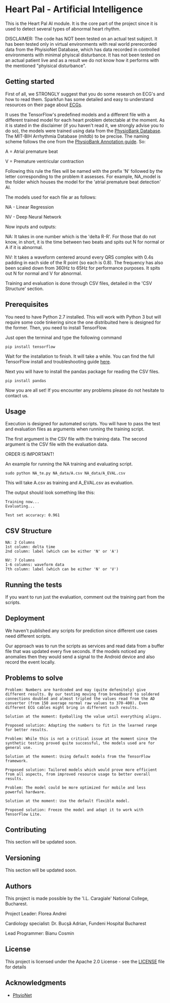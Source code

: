 # Heart Pal - Artificial Intelligence

This is the Heart Pal AI module. It is the core part of the project since it is used to detect several types of abnormal heart rhythm. 

 DISCLAIMER: The code has NOT been tested on an actual test subject. It has been tested only in virtual environments with real world prerecorded data from the PhyisioNet Database, which has data recorded in controlled environments with minimal phyiscal disturbance. It has not been tested on an actual patient live and as a result we do not know how it performs with the mentioned "phyisical disturbance".



## Getting started

First of all, we STRONGLY suggest that you do some research on ECG's and how to read them. Sparkfun has some detailed and easy to understand resources on their page about [ECGs](https://learn.sparkfun.com/tutorials/ad8232-heart-rate-monitor-hookup-guide?_ga=2.240534727.572863605.1518885884-1726391607.1518537906).

It uses the TensorFlow's predefined models and a different file with a different trained model for each heart problem detectable at the moment. 
As it is stated in the disclaimer (if you haven't read it, we strongly advise you to do so), the models were trained using data from the [PhysioBank Database](https://www.physionet.org/physiobank/). The MIT-BIH Arrhythmia Database (mitdb) to be precise. The naming scheme follows the one from the [PhysioBank Annotation guide](https://www.physionet.org/physiobank/annotations.shtml). So:

A = Atrial premature beat

V = Premature ventricular contraction

Following this rule the files will be named with the prefix 'N' followed by the letter corresponding to the problem it assesses. For example, NA_model is the folder which houses the model for the 'atrial premature beat detection' AI.



The models used for each file ar as follows:

NA - Linear Regression

NV - Deep Neural Network

Now inputs and outputs:

NA: It takes in one number which is the 'delta R-R'. For those that do not know, in short, it is the time between two beats and spits out N for normal or A if it is abnormal.

NV: It takes a waveform centered around every QRS complex with 0.4s padding in each side of the R point (so each is 0.8). The frequency has also been scaled down from 360Hz to 65Hz for performance purposes. It spits out N for normal and V for abnormal.

Training and evaluation is done through CSV files, detailed in the 'CSV Structure' section.

## Prerequisites

You need to have Python 2.7 installed. This will work with Python 3 but will require some code tinkering since the one distribuited here is designed for the former. 
Then, you need to install TensorFlow.

Just open the terminal and type the following command
```
pip install tensorflow
```
Wait for the installation to finish. It will take a while. You can find the full TensorFlow install and troubleshooting guide [here](https://www.tensorflow.org/install/).

Next you will have to install the pandas package for reading the CSV files.
```
pip install pandas
```
Now you are all set! If you encounter any problems please do not hesitate to contact us.
## Usage

Execution is designed for automated scripts. You will have to pass the test and evaluation files as arguments when running the training script.

The first argument is the CSV file with the training data.
The second argument is the CSV file with the evaluation data.

ORDER IS IMPORTANT!

An example for running the NA training and evaluating script.
```
sudo python NA_te.py NA_data/A.csv NA_data/A_EVAL.csv
```
This will take A.csv as training and A_EVAL.csv as evaluation.

The output should look something like this:

```
Training now...
Evaluating...

Test set accuracy: 0.961
```


## CSV Structure
```
NA: 2 Columns 
1st column: delta time
2nd column: label (which can be either 'N' or 'A')
```

```
NV: 7 Columns
1-6 columns: waveform data
7th column: label (which can be either 'N' or 'V')
```

## Running the tests

If you want to run just the evaluation, comment out the training part from the scripts. 


## Deployment

We haven't published any scripts for prediction since different use cases need different scripts.

Our approach was to run the scripts as services and read data from a buffer file that was updated every five seconds. If the models noticed any anomalies then they would send a signal to the Android device and also record the event locally.

## Problems to solve

```
Problem: Numbers are hardcoded and may (quite defenitely) give different results. By our testing moving from breadboard to soldered connections doubled and almost tripled the values read from the AD converter (from 150 average normal raw values to 370-400). Even different ECG cables might bring in different such results.

Solution at the moment: Eyeballing the value until everything aligns.

Proposed solution: Adapting the numbers to fit in the learned range for better results.
```
```
Problem: While this is not a critical issue at the moment since the synthetic testing proved quite successful, the models used are for general use.

Solution at the moment: Using default models from the TensorFlow framework.

Proposed solution: Tailored models which would prove more efficient from all aspects, from improved resource usage to better overall results.
```
```
Problem: The model could be more optimized for mobile and less powerful hardware.

Solution at the moment: Use the default flexible model.

Proposed solution: Freeze the model and adapt it to work with TensorFlow Lite.
```
## Contributing

This section will be updated soon.

## Versioning

This section will be updated soon. 

## Authors

This project is made possible by the 'I.L. Caragiale' National College, Bucharest.

Project Leader: Florea Andrei

Cardiology specialist: Dr. Bucşă Adrian, Fundeni Hospital Bucharest

Lead Programmer: Bianu Cosmin

## License

This project is licensed under the Apache 2.0 License - see the [LICENSE](LICENSE) file for details

## Acknowledgments

* [PhyioNet](http://physionet.org)
